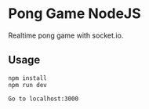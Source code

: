 # Pong Game NodeJS
Realtime pong game with socket.io.

## Usage
```
npm install
npm run dev

Go to localhost:3000
```
